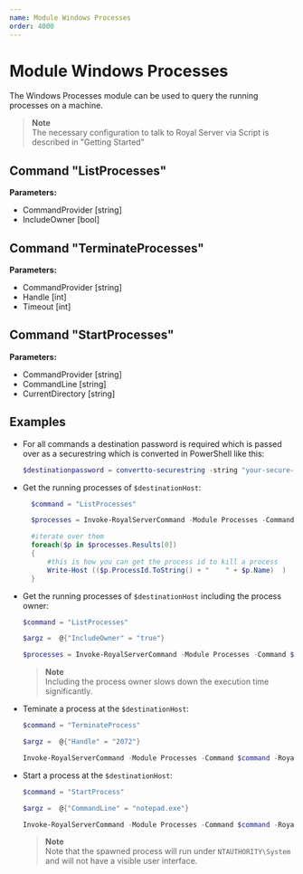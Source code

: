 ```yaml
---
name: Module Windows Processes
order: 4000
---
```


# Module Windows Processes

The Windows Processes module can be used to query the running processes on a machine.

> **Note**  
> The necessary configuration to talk to Royal Server via Script is described in "Getting Started"

## Command "ListProcesses"

**Parameters:**

- CommandProvider [string]
- IncludeOwner [bool]

## Command "TerminateProcesses"

**Parameters:**

- CommandProvider [string]
- Handle [int]
- Timeout [int]

## Command "StartProcesses"

**Parameters:**

- CommandProvider [string]
- CommandLine [string]
- CurrentDirectory [string]

## Examples

- For all commands a destination password is required which is passed over as a securestring which is converted in PowerShell like this:

  ```powershell
  $destinationpassword = convertto-securestring -string "your-secure-password" -asplaintext -force
  ```

- Get the running processes of `$destinationHost`:

  ```powershell
    $command = "ListProcesses"

    $processes = Invoke-RoyalServerCommand -Module Processes -Command $command -RoyalServerConfig $config -DestinationHost $destinationHost -DestinationUsername $username -DestinationPassword $destinationpassword -MaxRecords 10

    #iterate over them
    foreach($p in $processes.Results[0])
    {
        #this is how you can get the process id to kill a process
        Write-Host (($p.ProcessId.ToString() + "    " + $p.Name)  )
    }
  ```

- Get the running processes of `$destinationHost` including the process owner:

  ```powershell
  $command = "ListProcesses"

  $argz =  @{"IncludeOwner" = "true"}

  $processes = Invoke-RoyalServerCommand -Module Processes -Command $command -RoyalServerConfig $config -Arguments $argz -DestinationHost $destinationHost -DestinationUsername $username -DestinationPassword $destinationpassword -MaxRecords 10
  ```

  > **Note**  
  > Including the process owner slows down the execution time significantly.

- Teminate a process at the `$destinationHost`:

  ```powershell
  $command = "TerminateProcess"

  $argz =  @{"Handle" = "2072"}

  Invoke-RoyalServerCommand -Module Processes -Command $command -RoyalServerConfig $config -DestinationHost $destinationHost -DestinationUsername $username -DestinationPassword $destinationpassword -Arguments $argz
  ```

- Start a process at the `$destinationHost`:

  ```powershell
  $command = "StartProcess"

  $argz =  @{"CommandLine" = "notepad.exe"}

  Invoke-RoyalServerCommand -Module Processes -Command $command -RoyalServerConfig $config -DestinationHost $destinationHost -DestinationUsername $username -DestinationPassword $destinationpassword -Arguments $argz
  ```

  > **Note**  
  > Note that the spawned process will run under `NTAUTHORITY\System` and will not have a visible user interface.
